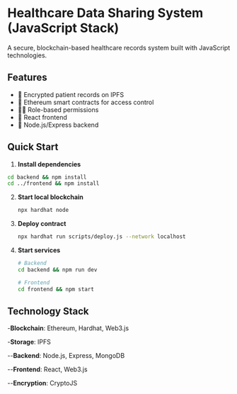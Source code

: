 # Healthcare Data Sharing System (JavaScript Stack)

A secure, blockchain-based healthcare records system built with JavaScript technologies.

## Features

- 🔐 Encrypted patient records on IPFS
- 🔗 Ethereum smart contracts for access control
- 👨‍⚕️ Role-based permissions
- 📱 React frontend
- 🚀 Node.js/Express backend

## Quick Start

1. **Install dependencies**
```bash
cd backend && npm install
cd ../frontend && npm install
```
2. **Start local blockchain**
   ```bash
   npx hardhat node
   ```
3. **Deploy contract**
   ```bash
   npx hardhat run scripts/deploy.js --network localhost
   ```
4. **Start services**
   ```bash
   # Backend
   cd backend && npm run dev

   # Frontend  
   cd frontend && npm start
## Technology Stack
-**Blockchain**: Ethereum, Hardhat, Web3.js

-**Storage**: IPFS

--**Backend**: Node.js, Express, MongoDB

--**Frontend**: React, Web3.js

--**Encryption**: CryptoJS
